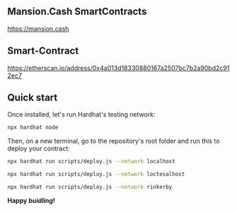  ## Mansion.Cash SmartContracts 

https://mansion.cash

## Smart-Contract 

https://etherscan.io/address/0x4a013d18330880167a2507bc7b2a90bd2c912ec7

 ## Quick start 

Once installed, let's run Hardhat's testing network:

```sh
npx hardhat node
```

Then, on a new terminal, go to the repository's root folder and run this to
deploy your contract:

```sh
npx hardhat run scripts/deploy.js --network localhost

npx hardhat run scripts/deploy.js --network loctesalhost

npx hardhat run scripts/deploy.js --network rinkerby
```
 
**Happy _buidling_!**
